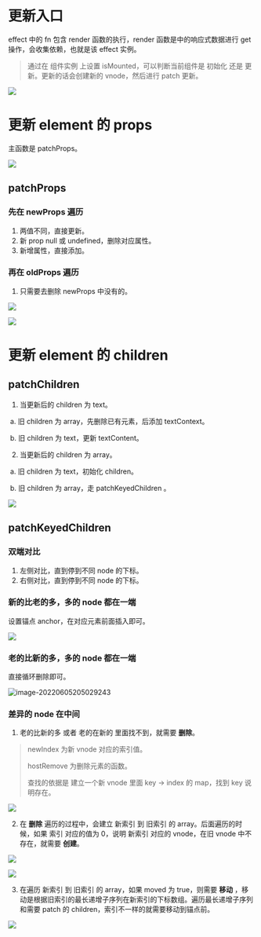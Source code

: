 #	更新入口

effect 中的 fn 包含 render 函数的执行，render 函数是中的响应式数据进行 get 操作，会收集依赖，也就是该 effect 实例。

> 通过在 组件实例 上设置 isMounted，可以判断当前组件是 初始化 还是 更新。更新的话会创建新的 vnode，然后进行 patch 更新。

![](https://raw.githubusercontent.com/qiulengshuo/images/master/20220605122406.png)

#	更新 element 的 props

主函数是 patchProps。

![](https://raw.githubusercontent.com/qiulengshuo/images/master/20220605122810.png)

##	patchProps

###	先在 newProps 遍历

1. 两值不同，直接更新。
2. 新 prop null 或 undefined，删除对应属性。
3. 新增属性，直接添加。

###	再在 oldProps 遍历

1. 只需要去删除 newProps 中没有的。

![](https://raw.githubusercontent.com/qiulengshuo/images/master/20220605122846.png)

![](https://raw.githubusercontent.com/qiulengshuo/images/master/20220605123208.png)

#	更新 element 的 children

 ##	patchChildren

1. 当更新后的 children 为 text。

​		a.	旧 children 为 array，先删除已有元素，后添加 textContext。

​		b.	旧 children 为 text，更新 textContent。

2. 当更新后的 children 为 array。

​		a.	旧 children 为 text，初始化 children。

​		b.	旧 children 为 array，走 patchKeyedChildren 。

![](https://raw.githubusercontent.com/qiulengshuo/images/master/20220605204610.png)

##	patchKeyedChildren

###	双端对比

1. 左侧对比，直到停到不同 node 的下标。
2. 右侧对比，直到停到不同 node 的下标。

###	新的比老的多，多的 node 都在一端

设置锚点 anchor，在对应元素前面插入即可。

![](https://raw.githubusercontent.com/qiulengshuo/images/master/20220605205015.png)

###	老的比新的多，多的 node 都在一端

直接循环删除即可。

![image-20220605205029243](C:\Users\HP\AppData\Roaming\Typora\typora-user-images\image-20220605205029243.png)

###	差异的 node 在中间

1. 老的比新的多 或者 老的在新的 里面找不到，就需要 **删除**。

> newIndex 为新 vnode 对应的索引值。
>
> hostRemove 为删除元素的函数。
>
> 查找的依据是 建立一个新 vnode 里面 key -> index 的 map，找到 key 说明存在。

![](https://raw.githubusercontent.com/qiulengshuo/images/master/20220606164925.png)

2. 在 **删除** 遍历的过程中，会建立 新索引 到 旧索引 的 array。后面遍历的时候，如果 索引 对应的值为 0，说明 新索引 对应的 vnode，在旧 vnode 中不存在，就需要 **创建**。

![](https://raw.githubusercontent.com/qiulengshuo/images/master/20220606170436.png)

![](https://raw.githubusercontent.com/qiulengshuo/images/master/20220606171043.png)

3. 在遍历 新索引 到 旧索引 的 array，如果 moved 为 true，则需要 **移动** ，移动是根据旧索引的最长递增子序列在新索引的下标数组。遍历最长递增子序列和需要 patch 的 children，索引不一样的就需要移动到锚点前。

![](https://raw.githubusercontent.com/qiulengshuo/images/master/20220606171549.png)
